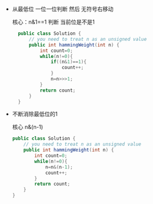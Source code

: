 





* 从最低位 一位一位判断  然后 无符号右移动

  核心：n&1==1 判断 当前位是不是1

  ```java
    public class Solution {
        // you need to treat n as an unsigned value
        public int hammingWeight(int n) {
            int count=0;
            while(n!=0){
                if((n&1)==1){
                    count++;
                }
                n=n>>>1;
            }
            return count;
        }
    }
  ```

* 不断消除最低位的1  

  核心 n&(n-1)

  ```java
  public class Solution {
      // you need to treat n as an unsigned value
      public int hammingWeight(int n) {
          int count=0;
          while(n!=0){
              n=n&(n-1);
              count++;
          }
          return count;
      }
  }
  ```

  

